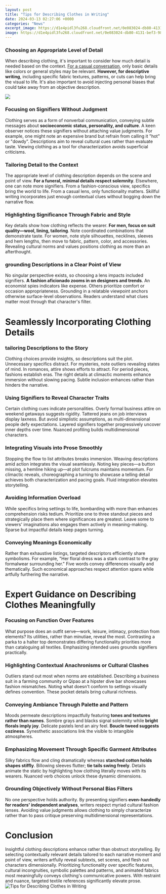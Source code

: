```yaml
---
layout: post
title: "Tips for Describing Clothes in Writing"
date: 2024-03-13 02:27:06 +0000
categories: "News"
excerpt_image: https://d1e4pidl3fu268.cloudfront.net/0e083024-db80-4131-bef3-989966343b3c/describeclothes.crop_834x625_24,0.preview.jpg
image: https://d1e4pidl3fu268.cloudfront.net/0e083024-db80-4131-bef3-989966343b3c/describeclothes.crop_834x625_24,0.preview.jpg
---
```


### Choosing an Appropriate Level of Detail
When describing clothing, it's important to consider how much detail is needed based on the context. [For a casual conversation](https://store.fi.io.vn/collection/dog-mom), only basic details like colors or general styles may be relevant. **However, for descriptive writing**, including specific fabric textures, patterns, or cuts can help bring the visual to life. It's also important to avoid injecting personal biases that could take away from an objective description. 

![](https://www.englishbix.com/wp-content/uploads/Adjective-Words-to-Describe-Clothes.jpg)
### Focusing on Signifiers Without Judgment
Clothing serves as a form of nonverbal communication, conveying subtle messages about **socioeconomic status, personality, and culture**. A keen observer notices these signifiers without attaching value judgments. For example, one might note an expensive brand but refrain from calling it "hot" or "dowdy". Descriptions aim to reveal cultural cues rather than evaluate taste. Viewing clothing as a tool for characterization avoids superficial criticisms.
### Tailoring Detail to the Context 
The appropriate level of clothing description depends on the scene and point of view. **For a funeral, minimal details respect solemnity**. Elsewhere, one can note more signifiers. From a fashion-conscious view, specifics bring the world to life. From a casual lens, only functionality matters. Skillful writing incorporates just enough contextual clues without bogging down the narrative flow.
### Highlighting Significance Through Fabric and Style 
Key details show how clothing reflects the wearer. **For men, focus on suit quality—wool, lining, tailoring**. Note coordinated combinations that demonstrate taste. For women, note style silhouettes, necklines, sleeves and hem lengths, then move to fabric, pattern, color, and accessories. Revealing cultural norms and values positions clothing as more than an afterthought.
### grounding Descriptions in a Clear Point of View 
No singular perspective exists, so choosing a lens impacts included signifiers. **A fashion aficionado zooms in on designers and trends**. An economist spies indicators like expense. Others prioritize comfort or occasion appropriateness. Grounding in a relatable viewpoint anchors otherwise surface-level observations. Readers understand what clues matter most through that character's filter.
# Seamlessly Incorporating Clothing Details  
### tailoring Descriptions to the Story
Clothing choices provide insights, so descriptions suit the plot. Unnecessary specifics distract. For mysteries, note outliers revealing states of mind. In romances, attire shows efforts to attract. For period pieces, fashions establish eras. The right details at climactic moments enhance immersion without slowing pacing. Subtle inclusion enhances rather than hinders the narrative.
### Using Signifiers to Reveal Character Traits
Certain clothing cues indicate personalities. Overly formal business attire on weekend getaways suggests rigidity. Tattered jeans on job interviews display laxness. But avoid simplistic assumptions, as multi-dimensional people defy expectations. Layered signifiers together progressively uncover inner depths over time. Nuanced profiling builds multidimensional characters.
### Integrating Visuals into Prose Smoothly  
Stopping the flow to list attributes breaks immersion. Weaving descriptions amid action integrates the visual seamlessly. Noting key pieces—a button missing, a hemline hiking up—at plot fulcrums maintains momentum. For climactic reveals, choreographing a turning to showcase a telling detail achieves both characterization and pacing goals. Fluid integration elevates storytelling.
### Avoiding Information Overload
While specifics bring settings to life, bombarding with more than enhances comprehension risks tedium. Prioritize one to three standout pieces and strategically place them where significances are greatest. Leave some to viewers' imaginations also engages them actively in meaning-making. Sparse but impactful details keep pages turning.
### Conveying Meanings Economically
Rather than exhaustive listings, targeted descriptors efficiently share symbolisms. For example, "Her floral dress was a stark contrast to the gray formalwear surrounding her." Five words convey differences visually and thematically. Such economical approaches respect attention spans while artfully furthering the narrative.
# Expert Guidance on Describing Clothes Meaningfully
### Focusing on Function Over Features
What purpose does an outfit serve—work, leisure, intimacy, protection from elements? Its utilities, rather than minutiae, reveal the most. Contrasting a parka to a halter top demonstrates differing functionality priorities more than cataloguing all textiles. Emphasizing intended uses grounds signifiers practically. 
### Highlighting Contextual Anachronisms or Cultural Clashes
Outliers stand out most when norms are established. Describing a business suit in a farming community or Qipao at a hipster dive bar showcases fashion mismatches. Noting what doesn't conform to settings visually defines convention. These pocket details bring cultural richness.
### Conveying Ambiance Through Palette and Pattern 
Moods permeate descriptions impactfully featuring **tones and textures rather than names**. Sombre grays and blacks signal solemnity while **bright florals imply joy**. Delicate pastels lend an airy feel. **Boucle tweed suggests coziness**. Synesthetic associations link the visible to intangible atmospheres. 
### Emphasizing Movement Through Specific Garment Attributes
Silky fabrics flow and cling dramatically whereas **starched cotton holds shapes stiffly**. Billowing sleeves flutter; **tie tails swing freely**. Details animate the static by highlighting how clothing literally moves with its wearers. Nuanced verb choices unlock these dynamic dimensions.
### Grounding Objectively Without Personal Bias Filters
No one perspective holds authority. By presenting signifiers **even-handedly for readers' independent analyses**, writers respect myriad cultural fashion lenses. Avoiding value judgments allows clothing to simply characterize rather than to pass critique preserving multidimensional representations.
# Conclusion
Insightful clothing descriptions enhance rather than obstruct storytelling. By selecting contextually relevant details tailored to each narrative moment and point of view, writers artfully reveal subtexts, set scenes, and flesh out characters dimensionally. Prioritizing functionality over specific features, cultural incongruities, symbolic palettes and patterns, and animated fabrics most meaningfully conveys clothing's communicative powers. With restraint and nuance, targeted textile references significantly elevate prose.
![Tips for Describing Clothes in Writing](https://d1e4pidl3fu268.cloudfront.net/0e083024-db80-4131-bef3-989966343b3c/describeclothes.crop_834x625_24,0.preview.jpg)
